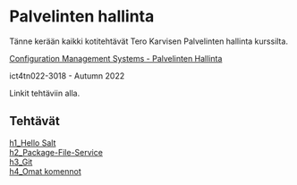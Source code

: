 <h1>Palvelinten hallinta</h1>
Tänne kerään kaikki kotitehtävät Tero Karvisen Palvelinten hallinta kurssilta.

<a href="https://terokarvinen.com/2022/palvelinten-hallinta-2022p2/?from=MoodleNews"> Configuration Management Systems - Palvelinten Hallinta </a>

ict4tn022-3018 - Autumn 2022

Linkit tehtäviin alla.
<h2>Tehtävät</h2>
<a href="https://github.com/miljonka/Palvelinten-hallinta/wiki/h1_Hello-Salt"> h1_Hello Salt </a> <br>
<a href="https://github.com/miljonka/Palvelinten-hallinta/wiki/h2_Package-File-Service"> h2_Package-File-Service</a> <br>
<a href="https://github.com/miljonka/Palvelinten-hallinta/wiki/h3_Git"> h3_Git </a><br>
<a href="https://github.com/miljonka/Palvelinten-hallinta/wiki/h4_Omat-komennot"> h4_Omat komennot <a/>
